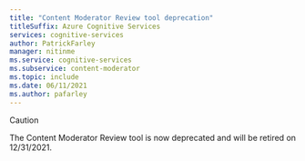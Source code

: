 ```yaml
---
title: "Content Moderator Review tool deprecation"
titleSuffix: Azure Cognitive Services
services: cognitive-services
author: PatrickFarley
manager: nitinme
ms.service: cognitive-services
ms.subservice: content-moderator
ms.topic: include
ms.date: 06/11/2021
ms.author: pafarley
---
```


> [!CAUTION]
> The Content Moderator Review tool is now deprecated and will be retired on 12/31/2021.
